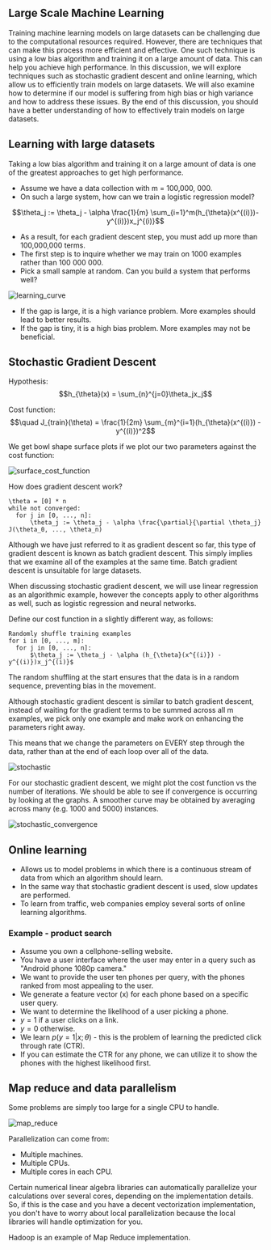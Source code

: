 ## Large Scale Machine Learning
Training machine learning models on large datasets can be challenging due to the computational resources required. However, there are techniques that can make this process more efficient and effective. One such technique is using a low bias algorithm and training it on a large amount of data. This can help you achieve high performance. In this discussion, we will explore techniques such as stochastic gradient descent and online learning, which allow us to efficiently train models on large datasets. We will also examine how to determine if our model is suffering from high bias or high variance and how to address these issues. By the end of this discussion, you should have a better understanding of how to effectively train models on large datasets.

## Learning with large datasets
Taking a low bias algorithm and training it on a large amount of data is one of the greatest approaches to get high performance.

* Assume we have a data collection with m = 100,000, 000.
* On such a large system, how can we train a logistic regression model?

 $$\theta_j := \theta_j - \alpha \frac{1}{m} \sum_{i=1}^m(h_{\theta}(x^{(i)})- y^{(i)})x_j^{(i)}$$

* As a result, for each gradient descent step, you must add up more than 100,000,000 terms.
* The first step is to inquire whether we may train on 1000 examples rather than 100 000 000.
* Pick a small sample at random. Can you build a system that performs well?

![learning_curve](https://github.com/djeada/Stanford-Machine-Learning/blob/main/slides/resources/learning_curve.png)

* If the gap is large, it is a high variance problem. More examples should lead to better results.
* If the gap is tiny, it is a high bias problem. More examples may not be beneficial.


## Stochastic Gradient Descent

Hypothesis:
$$h_{\theta}(x) = \sum_{n}^{j=0}\theta_jx_j$$


Cost function:
$$\quad J_{train}(\theta) = \frac{1}{2m} \sum_{m}^{i=1}(h_{\theta}(x^{(i)}) - y^{(i)})^2$$


We get bowl shape surface plots if we plot our two parameters against the cost function:

![surface_cost_function](https://github.com/djeada/Stanford-Machine-Learning/blob/main/slides/resources/surface_cost_function.png)

How does gradient descent work?

    \theta = [0] * n
    while not converged:
      for j in [0, ..., n]:
          \theta_j := \theta_j - \alpha \frac{\partial}{\partial \theta_j} J(\theta_0, ..., \theta_n)


Although we have just referred to it as gradient descent so far, this type of gradient descent is known as batch gradient descent. This simply implies that we examine all of the examples at the same time. Batch gradient descent is unsuitable for large datasets.


When discussing stochastic gradient descent, we will use linear regression as an algorithmic example, however the concepts apply to other algorithms as well, such as logistic regression and neural networks.


Define our cost function in a slightly different way, as follows:

    Randomly shuffle training examples
    for i in [0, ..., m]:
      for j in [0, ..., n]:
          $\theta_j := \theta_j - \alpha (h_{\theta}(x^{(i)}) - y^{(i)})x_j^{(i)}$

The random shuffling at the start ensures that the data is in a random sequence, preventing bias in the movement.


Although stochastic gradient descent is similar to batch gradient descent, instead of waiting for the gradient terms to be summed across all m examples, we pick only one example and make work on enhancing the parameters right away.


This means that we change the parameters on EVERY step through the data, rather than at the end of each loop over all of the data.


![stochastic](https://github.com/djeada/Stanford-Machine-Learning/blob/main/slides/resources/stochastic.png)

For our stochastic gradient descent, we might plot the cost function vs the number of iterations.
We should be able to see if convergence is occurring by looking at the graphs.
A smoother curve may be obtained by averaging across many (e.g. 1000 and 5000) instances.

![stochastic_convergence](https://github.com/djeada/Stanford-Machine-Learning/blob/main/slides/resources/stochastic_convergence.png)

## Online learning


* Allows us to model problems in which there is a continuous stream of data from which an algorithm should learn.
* In the same way that stochastic gradient descent is used, slow updates are performed.
* To learn from traffic, web companies employ several sorts of online learning algorithms.


### Example - product search

* Assume you own a cellphone-selling website.
* You have a user interface where the user may enter in a query such as "Android phone 1080p camera."
* We want to provide the user ten phones per query, with the phones ranked from most appealing to the user.
* We generate a feature vector (x) for each phone based on a specific user query.
* We want to determine the likelihood of a user picking a phone.
* $y = 1$ if a user clicks on a link.
* $y = 0$ otherwise.
* We learn $p(y=1|x;\theta)$ - this is the problem of learning the predicted click through rate (CTR).
* If you can estimate the CTR for any phone, we can utilize it to show the phones with the highest likelihood first.


## Map reduce and data parallelism
Some problems are simply too large for a single CPU to handle.

![map_reduce](https://github.com/djeada/Stanford-Machine-Learning/blob/main/slides/resources/map_reduce.png)

Parallelization can come from:

* Multiple machines.
* Multiple CPUs.
* Multiple cores in each CPU.

Certain numerical linear algebra libraries can automatically parallelize your calculations over several cores, depending on the implementation details.
So, if this is the case and you have a decent vectorization implementation, you don't have to worry about local parallelization because the local libraries will handle optimization for you.


Hadoop is an example of Map Reduce implementation.
